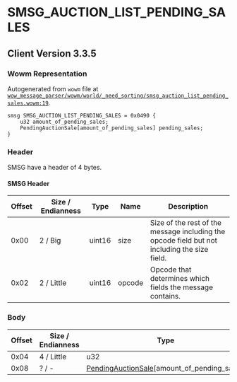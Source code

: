 # SMSG_AUCTION_LIST_PENDING_SALES

## Client Version 3.3.5

### Wowm Representation

Autogenerated from `wowm` file at [`wow_message_parser/wowm/world/_need_sorting/smsg_auction_list_pending_sales.wowm:19`](https://github.com/gtker/wow_messages/tree/main/wow_message_parser/wowm/world/_need_sorting/smsg_auction_list_pending_sales.wowm#L19).
```rust,ignore
smsg SMSG_AUCTION_LIST_PENDING_SALES = 0x0490 {
    u32 amount_of_pending_sales;
    PendingAuctionSale[amount_of_pending_sales] pending_sales;
}
```
### Header

SMSG have a header of 4 bytes.

#### SMSG Header

| Offset | Size / Endianness | Type   | Name   | Description |
| ------ | ----------------- | ------ | ------ | ----------- |
| 0x00   | 2 / Big           | uint16 | size   | Size of the rest of the message including the opcode field but not including the size field.|
| 0x02   | 2 / Little        | uint16 | opcode | Opcode that determines which fields the message contains.|

### Body

| Offset | Size / Endianness | Type | Name | Description | Comment |
| ------ | ----------------- | ---- | ---- | ----------- | ------- |
| 0x04 | 4 / Little | u32 | amount_of_pending_sales |  |  |
| 0x08 | ? / - | [PendingAuctionSale](pendingauctionsale.md)[amount_of_pending_sales] | pending_sales |  |  |

